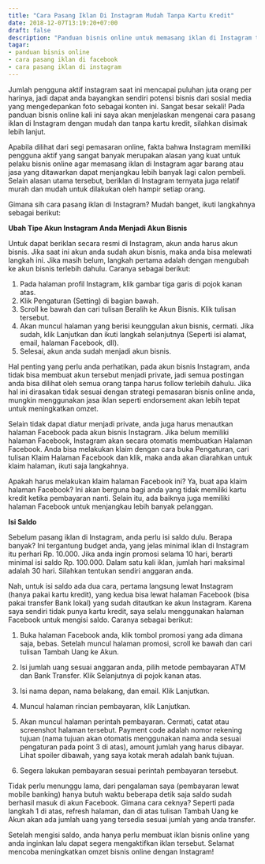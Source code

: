 ```yaml
---
title: "Cara Pasang Iklan Di Instagram Mudah Tanpa Kartu Kredit"
date: 2018-12-07T13:19:20+07:00
draft: false
description: "Panduan bisnis online untuk memasang iklan di Instagram tanpa kartu kredit pun bisa. Tingkatkan penjualan bisnis online anda dengan iklan Instagram."
tagar:
- panduan bisnis online
- cara pasang iklan di facebook
- cara pasang iklan di instagram
---
```


Jumlah pengguna aktif instagram saat ini mencapai puluhan juta orang per harinya, jadi dapat anda bayangkan sendiri potensi bisnis dari sosial media yang mengedepankan foto sebagai konten ini. Sangat besar sekali! Pada panduan bisnis online kali ini saya akan menjelaskan mengenai cara pasang iklan di Instagram dengan mudah dan tanpa kartu kredit, silahkan disimak lebih lanjut.

Apabila dilihat dari segi pemasaran online, fakta bahwa Instagram memiliki pengguna aktif yang sangat banyak merupakan alasan yang kuat untuk pelaku bisnis online agar memasang iklan di Instagram agar barang atau jasa yang ditawarkan dapat menjangkau lebih banyak lagi calon pembeli. Selain alasan utama tersebut, beriklan di Instagram ternyata juga relatif murah dan mudah untuk dilakukan oleh hampir setiap orang.

Gimana sih cara pasang iklan di Instagram? Mudah banget, ikuti langkahnya sebagai berikut:

****Ubah Tipe Akun Instagram Anda Menjadi Akun Bisnis****

Untuk dapat beriklan secara resmi di Instagram, akun anda harus akun bisnis. Jika saat ini akun anda sudah akun bisnis, maka anda bisa melewati langkah ini. Jika masih belum, langkah pertama adalah dengan mengubah ke akun bisnis terlebih dahulu. Caranya sebagai berikut:

1. Pada halaman profil Instagram, klik gambar tiga garis di pojok kanan atas.
2. Klik Pengaturan (Setting) di bagian bawah.
3. Scroll ke bawah dan cari tulisan Beralih ke Akun Bisnis. Klik tulisan tersebut.
4. Akan muncul halaman yang berisi keunggulan akun bisnis, cermati. Jika sudah, klik Lanjutkan dan ikuti langkah selanjutnya (Seperti isi alamat, email, halaman Facebook, dll).
5. Selesai, akun anda sudah menjadi akun bisnis.

Hal penting yang perlu anda perhatikan, pada akun bisnis Instagram, anda tidak bisa membuat akun tersebut menjadi private, jadi semua postingan anda bisa dilihat oleh semua orang tanpa harus follow terlebih dahulu. Jika hal ini dirasakan tidak sesuai dengan strategi pemasaran bisnis online anda, mungkin menggunakan jasa iklan seperti endorsement akan lebih tepat untuk meningkatkan omzet.

Selain tidak dapat diatur menjadi private, anda juga harus menautkan halaman Facebook pada akun bisnis Instagram. Jika belum memiliki halaman Facebook, Instagram akan secara otomatis membuatkan Halaman Facebook. Anda bisa melakukan klaim dengan cara buka Pengaturan, cari tulisan Klaim Halaman Facebook dan klik, maka anda akan diarahkan untuk klaim halaman, ikuti saja langkahnya.

Apakah harus melakukan klaim halaman Facebook ini? Ya, buat apa klaim halaman Facebook? Ini akan berguna bagi anda yang tidak memiliki kartu kredit ketika pembayaran nanti. Selain itu, ada baiknya juga memiliki halaman Facebook untuk menjangkau lebih banyak pelanggan.

****Isi Saldo****

Sebelum pasang iklan di Instagram, anda perlu isi saldo dulu. Berapa banyak? Ini tergantung budget anda, yang jelas minimal iklan di Instagram itu perhari Rp. 10.000. Jika anda ingin promosi selama 10 hari, berarti minimal isi saldo Rp. 100.000. Dalam satu kali iklan, jumlah hari maksimal adalah 30 hari. Silahkan tentukan sendiri anggaran anda.

Nah, untuk isi saldo ada dua cara, pertama langsung lewat Instagram (hanya pakai kartu kredit), yang kedua bisa lewat halaman Facebook (bisa pakai transfer Bank lokal) yang sudah ditautkan ke akun Instagram. Karena saya sendiri tidak punya kartu kredit, saya selalu menggunakan halaman Facebook untuk mengisi saldo. Caranya sebagai berikut:

1. Buka halaman Facebook anda, klik tombol promosi yang ada dimana saja, bebas. Setelah muncul halaman promosi, scroll ke bawah dan cari tulisan Tambah Uang ke Akun.

2. Isi jumlah uang sesuai anggaran anda, pilih metode pembayaran ATM dan Bank Transfer. Klik Selanjutnya di pojok kanan atas.

3. Isi nama depan, nama belakang, dan email. Klik Lanjutkan.

4. Muncul halaman rincian pembayaran, klik Lanjutkan.

5. Akan muncul halaman perintah pembayaran. Cermati, catat atau screenshot halaman tersebut. Payment code adalah nomor rekening tujuan (nama tujuan akan otomatis menggunakan nama anda sesuai pengaturan pada point 3 di atas), amount jumlah yang harus dibayar. Lihat spoiler dibawah, yang saya kotak merah adalah bank tujuan.
6. Segera lakukan pembayaran sesuai perintah pembayaran tersebut.

Tidak perlu menunggu lama, dari pengalaman saya (pembayaran lewat mobile banking) hanya butuh waktu beberapa detik saja saldo sudah berhasil masuk di akun Facebook. Gimana cara ceknya? Seperti pada langkah 1 di atas, refresh halaman, dan di atas tulisan Tambah Uang ke Akun akan ada jumlah uang yang tersedia sesuai jumlah yang anda transfer. 

Setelah mengisi saldo, anda hanya perlu membuat iklan bisnis online yang anda inginkan lalu dapat segera mengaktifkan iklan tersebut. Selamat mencoba meningkatkan omzet bisnis online dengan Instagram!